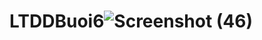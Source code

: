 # LTDDBuoi6![Screenshot (46)](https://user-images.githubusercontent.com/80930428/195571947-999bfe1f-2fc1-4d54-bf27-f7abb95a7aa5.png)
